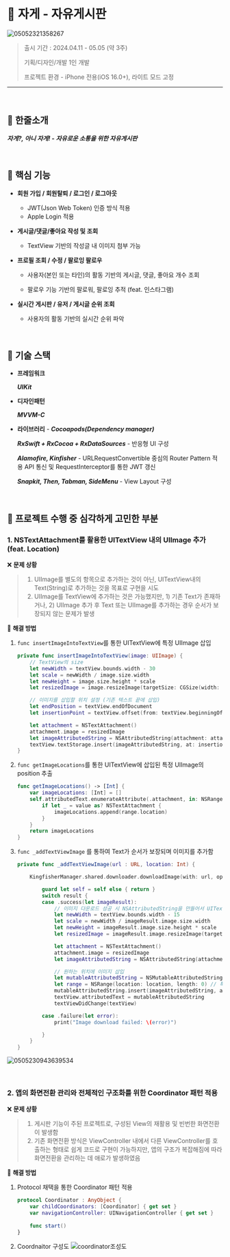 # 🤯 **자게 - 자유게시판**

![05052321358267](https://github.com/Jin0331/YeogiApa/assets/42958809/2e50659f-b471-4367-8163-3779c28d1315)


> 출시 기간 : 2024.04.11 - 05.05 (약 3주)
>
> 기획/디자인/개발 1인 개발
>
> 프로젝트 환경 - iPhone 전용(iOS 16.0+), 라이트 모드 고정

---

<br>

## 🔆 **한줄소개**

***자게?, 아니 자게! - 자유로운 소통을 위한 자유게시판***

<br>

## 🔆 **핵심 기능**

* **회원 가입 / 회원탈퇴 / 로그인 / 로그아웃** 
  * JWT(Json Web Token) 인증 방식 적용
  * Apple Login 적용

* **게시글/댓글/좋아요 작성 및 조회**
  * TextView 기반의 작성글 내 이미지 첨부 가능

* **프로필 조회 / 수정 / 팔로잉 팔로우**
  * 사용자(본인 또는 타인)의 활동 기반의 게시글, 댓글, 좋아요 개수 조회

  * 팔로우 기능 기반의 팔로워, 팔로잉 추적 (feat. 인스타그램)

* **실시간 게시판 / 유저 / 게시글 순위 조회**
  * 사용자의 활동 기반의 실시간 순위 파악


<br>

## 🔆 **기술 스택**

* **프레임워크**

  	***UIKit***

* **디자인패턴**

  	***MVVM-C***

* **라이브러리** - ***Cocoapods(Dependency manager)***

  ***RxSwift + RxCocoa +  RxDataSources*** - 반응형 UI 구성

  ***Alamofire, Kinfisher*** - URLRequestConvertible 중심의 Router Pattern 적용 API 통신 및 RequestInterceptor를 통한 JWT 갱신

  ***Snapkit, Then, Tabman, SideMenu*** - View Layout 구성


<br>

## 🔆 프로젝트 수행 중 심각하게 고민한 부분

### 1. NSTextAttachment를 활용한 UITextView 내의 UIImage 추가 (feat. Location)

❌ **문제 상황**

>1. UIImage를 별도의 항목으로 추가하는 것이 아닌, UITextView내의 Text(String)로 추가하는 것을 목표로 구현을 시도
>2. UIImage를 TextView에 추가하는 것은 가능했지만, 1) 기존 Text가 존재하거나, 2) UIImage 추가 후 Text 또는 UIImage를 추가하는 경우 순서가 보장되지 않는 문제가 발생

🔆 **해결 방법**

1. `func insertImageIntoTextView`를 통한 UITextView에 특정 UIImage 삽입

   ```swift
   private func insertImageIntoTextView(image: UIImage) {
       // TextView의 size
       let newWidth = textView.bounds.width - 30
       let scale = newWidth / image.size.width
       let newHeight = image.size.height * scale
       let resizedImage = image.resizeImage(targetSize: CGSize(width: newWidth, height: newHeight))
   
       // 이미지를 삽입할 위치 설정 (기존 텍스트 끝에 삽입)
       let endPosition = textView.endOfDocument
       let insertionPoint = textView.offset(from: textView.beginningOfDocument, to: endPosition)
   
       let attachment = NSTextAttachment()
       attachment.image = resizedImage
       let imageAttributedString = NSAttributedString(attachment: attachment)
       textView.textStorage.insert(imageAttributedString, at: insertionPoint)
   }
   ```

2. `func getImageLocations`를 통한 UITextView에 삽입된 특정 UIImage의 position 추출

   ```swift
   func getImageLocations() -> [Int] {
       var imageLocations: [Int] = []
       self.attributedText.enumerateAttribute(.attachment, in: NSRange(location: 0, length: self.attributedText.length), options: []) { (value, range, stop) in
           if let _ = value as? NSTextAttachment {
               imageLocations.append(range.location)
           }
       }
       return imageLocations
   }
   ```

3. `func _addTextViewImage` 를 통하여 Text가 순서가 보장되며 이미지를 추가함

   ```swift
   private func _addTextViewImage(url : URL, location: Int) {
   
       KingfisherManager.shared.downloader.downloadImage(with: url, options: [.requestModifier(AuthManager.kingfisherAuth())] ) { [weak self] result in
   
           guard let self = self else { return }
           switch result {
           case .success(let imageResult):
               // 이미지 다운로드 성공 시 NSAttributedString을 만들어서 UITextView에 삽입
               let newWidth = textView.bounds.width - 15
               let scale = newWidth / imageResult.image.size.width
               let newHeight = imageResult.image.size.height * scale
               let resizedImage = imageResult.image.resizeImage(targetSize: CGSize(width: newWidth, height: newHeight))
   
               let attachment = NSTextAttachment()
               attachment.image = resizedImage
               let imageAttributedString = NSAttributedString(attachment: attachment)
   
               // 원하는 위치에 이미지 삽입
               let mutableAttributedString = NSMutableAttributedString(attributedString: textView.attributedText)
               let range = NSRange(location: location, length: 0) // 특정 위치 (예: 10번째 문자 뒤)
               mutableAttributedString.insert(imageAttributedString, at: range.location)
               textView.attributedText = mutableAttributedString
               textViewDidChange(textView)
   
           case .failure(let error):
               print("Image download failed: \(error)")
   
           }
       }
   }
   ```
![0505230943639534](https://github.com/Jin0331/YeogiApa/assets/42958809/2c43064d-8fa3-4dcb-a232-d0c78d23126a)

<br>

### 2. 앱의 화면전환 관리와 전체적인 구조화를 위한 Coordinator 패턴 적용

❌ **문제 상황**

>1. 게시판 기능이 주된 프로젝트로, 구성된 View의 재활용 및 빈번한 화면전환이 발생함
>2. 기존 화면전환 방식은 ViewController 내에서 다른 ViewController를 호출하는 형태로 쉽게 코드로 구현이 가능하지만, 앱의 구조가 복잡해짐에 따라 화면전환을 관리하는 데 애로가 발생하였음

🔆 **해결 방법**

1. Protocol 채택을 통한 Coordinator 패턴 적용

   ```swift
   protocol Coordinator : AnyObject {
       var childCoordinators: [Coordinator] { get set }
       var navigationController: UINavigationController { get set }
       
       func start()
   }
   ```

2. Coordnaitor 구성도
![coordinator조성도](https://github.com/Jin0331/YeogiApa/assets/42958809/23671dbc-3d77-4521-9175-c78438c06805)

